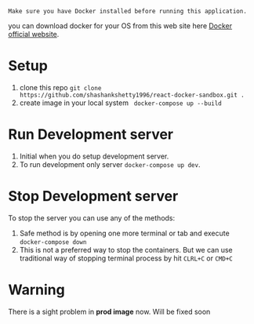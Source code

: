 ```
Make sure you have Docker installed before running this application.
```
you can download docker for your OS from this web site here [Docker official website](https://docs.docker.com/).

# Setup
1. clone this repo `git clone https://github.com/shashankshetty1996/react-docker-sandbox.git .`
2. create image in your local system ` docker-compose up --build`

# Run Development server
1. Initial when you do setup development server.
2. To run development only server `docker-compose up dev`.

# Stop Development server
To stop the server you can use any of the methods:
1. Safe method is by opening one more terminal or tab and execute `docker-compose down`
2. This is not a preferred way to stop the containers. But we can use traditional way of stopping terminal process by hit `CLRL+C` or `CMD+C`

# Warning
There is a sight problem in **prod image** now. Will be fixed soon